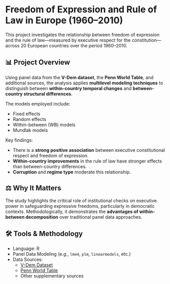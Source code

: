 # Freedom of Expression and Rule of Law in Europe (1960–2010)

This project investigates the relationship between freedom of expression and the rule of law—measured by executive respect for the constitution—across 20 European countries over the period 1960–2010.

## 📊 Project Overview

Using panel data from the **V-Dem dataset**, the **Penn World Table**, and additional sources, the analysis applies **multilevel modeling techniques** to distinguish between **within-country temporal changes** and **between-country structural differences**.

The models employed include:

- Fixed effects
- Random effects
- Within-between (WB) models
- Mundlak models

Key findings:

- There is a **strong positive association** between executive constitutional respect and freedom of expression.
- **Within-country improvements** in the rule of law have stronger effects than between-country differences.
- **Corruption** and **regime type** moderate this relationship.

## ⚖️ Why It Matters

The study highlights the critical role of institutional checks on executive power in safeguarding expressive freedoms, particularly in democratic contexts. Methodologically, it demonstrates the **advantages of within-between decomposition** over traditional panel data approaches.

## 🛠️ Tools & Methodology

- Language: R
- Panel Data Modeling (e.g., `lme4`, `plm`, `linearmodels`, etc.)
- Data Sources:
  - [V-Dem Dataset](https://www.v-dem.net/)
  - [Penn World Table](https://www.rug.nl/ggdc/productivity/pwt/)
  - Other supplementary sources



